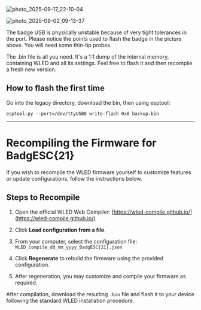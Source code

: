 ![photo_2025-09-17_22-10-04](https://github.com/user-attachments/assets/5ef2ba0d-c5d9-491a-9bbe-13408f437ca4)

![photo_2025-09-02_09-13-37](https://github.com/user-attachments/assets/165c990e-35e8-48a7-97b6-f48975532ef7)

The badge USB is physically unstable because of very tight tolerances in the port.
Please notice the points used to flash the badge in the picture above. You will need some thin-tip probes.

The .bin file is all you need. It's a 1:1 dump of the internal memory, containing WLED and all its settings. Feel free to flash it and then recompile a fresh new version.


## How to flash the first time
Go into the legacy directory, download the bin, then using esptool:
```
esptool.py --port=/dev/ttyUSB0 write-flash 0x0 backup.bin
```

---

# Recompiling the Firmware for BadgESC{21}

If you wish to recompile the WLED firmware yourself to customize features or update configurations, follow the instructions below.

## Steps to Recompile

1. Open the official WLED Web Compiler:
   [https://wled-compile.github.io/](https://wled-compile.github.io/)

2. Click **Load configuration from a file**.

3. From your computer, select the configuration file:
   `WLED_compile_dd_mm_yyyy_BadgESC{21}.json`

4. Click **Regenerate** to rebuild the firmware using the provided configuration.

5. After regeneration, you may customize and compile your firmware as required.

After compilation, download the resulting `.bin` file and flash it to your device following the standard WLED installation procedure.
